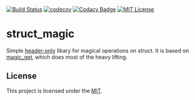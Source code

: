 [![Build Status][travis-badge]][travis-link]
[![codecov][codecov-badge]][codecov-link]
[![Codacy Badge][codacy-badge]][codacy-link]
[![MIT License][license-badge]](LICENSE)
# struct_magic

Simple [header-only][header-link] libary for magical operations on struct. It is based on [magic\_get][magic-get-link], which does most of the heavy lifting.

## License
This project is licensed under the [MIT][license].

[license]: https://github.com/Maverobot/struct_magic/blob/master/LICENSE

[travis-badge]:    https://travis-ci.com/Maverobot/struct_magic.svg?branch=master
[travis-link]:     https://travis-ci.com/Maverobot/struct_magic
[codecov-badge]:   https://codecov.io/gh/Maverobot/struct_magic/branch/master/graph/badge.svg
[codecov-link]:    https://codecov.io/gh/Maverobot/struct_magic
[codacy-badge]:    https://api.codacy.com/project/badge/Grade/b3b48e551a824caf8871a734e855bee8
[codacy-link]:     https://www.codacy.com/manual/quzhengrobot/struct_magic?utm_source=github.com&amp;utm_medium=referral&amp;utm_content=Maverobot/struct_magic&amp;utm_campaign=Badge_Grade
[license-badge]:   https://img.shields.io/badge/License-MIT-blue.svg
[magic-get-link]:  https://github.com/apolukhin/magic_get
[header-link]:     https://raw.githubusercontent.com/Maverobot/struct_magic/master/include/struct_magic.h
